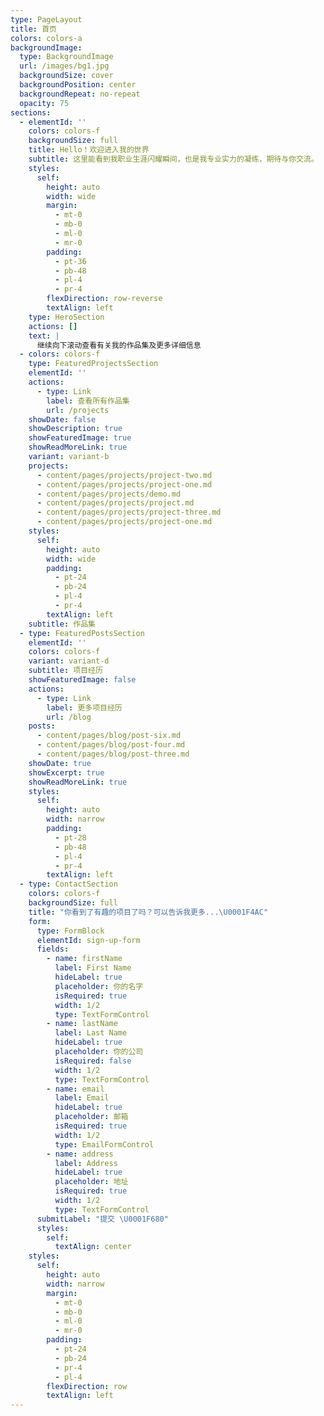 ```yaml
---
type: PageLayout
title: 首页
colors: colors-a
backgroundImage:
  type: BackgroundImage
  url: /images/bg1.jpg
  backgroundSize: cover
  backgroundPosition: center
  backgroundRepeat: no-repeat
  opacity: 75
sections:
  - elementId: ''
    colors: colors-f
    backgroundSize: full
    title: Hello！欢迎进入我的世界
    subtitle: 这里能看到我职业生涯闪耀瞬间，也是我专业实力的凝练，期待与你交流。
    styles:
      self:
        height: auto
        width: wide
        margin:
          - mt-0
          - mb-0
          - ml-0
          - mr-0
        padding:
          - pt-36
          - pb-48
          - pl-4
          - pr-4
        flexDirection: row-reverse
        textAlign: left
    type: HeroSection
    actions: []
    text: |
      继续向下滚动查看有关我的作品集及更多详细信息
  - colors: colors-f
    type: FeaturedProjectsSection
    elementId: ''
    actions:
      - type: Link
        label: 查看所有作品集
        url: /projects
    showDate: false
    showDescription: true
    showFeaturedImage: true
    showReadMoreLink: true
    variant: variant-b
    projects:
      - content/pages/projects/project-two.md
      - content/pages/projects/project-one.md
      - content/pages/projects/demo.md
      - content/pages/projects/project.md
      - content/pages/projects/project-three.md
      - content/pages/projects/project-one.md
    styles:
      self:
        height: auto
        width: wide
        padding:
          - pt-24
          - pb-24
          - pl-4
          - pr-4
        textAlign: left
    subtitle: 作品集
  - type: FeaturedPostsSection
    elementId: ''
    colors: colors-f
    variant: variant-d
    subtitle: 项目经历
    showFeaturedImage: false
    actions:
      - type: Link
        label: 更多项目经历
        url: /blog
    posts:
      - content/pages/blog/post-six.md
      - content/pages/blog/post-four.md
      - content/pages/blog/post-three.md
    showDate: true
    showExcerpt: true
    showReadMoreLink: true
    styles:
      self:
        height: auto
        width: narrow
        padding:
          - pt-28
          - pb-48
          - pl-4
          - pr-4
        textAlign: left
  - type: ContactSection
    colors: colors-f
    backgroundSize: full
    title: "你看到了有趣的项目了吗？可以告诉我更多...\U0001F4AC"
    form:
      type: FormBlock
      elementId: sign-up-form
      fields:
        - name: firstName
          label: First Name
          hideLabel: true
          placeholder: 你的名字
          isRequired: true
          width: 1/2
          type: TextFormControl
        - name: lastName
          label: Last Name
          hideLabel: true
          placeholder: 你的公司
          isRequired: false
          width: 1/2
          type: TextFormControl
        - name: email
          label: Email
          hideLabel: true
          placeholder: 邮箱
          isRequired: true
          width: 1/2
          type: EmailFormControl
        - name: address
          label: Address
          hideLabel: true
          placeholder: 地址
          isRequired: true
          width: 1/2
          type: TextFormControl
      submitLabel: "提交 \U0001F680"
      styles:
        self:
          textAlign: center
    styles:
      self:
        height: auto
        width: narrow
        margin:
          - mt-0
          - mb-0
          - ml-0
          - mr-0
        padding:
          - pt-24
          - pb-24
          - pr-4
          - pl-4
        flexDirection: row
        textAlign: left
---
```

